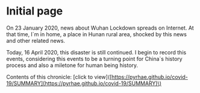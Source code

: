 # Initial page

On 23 January 2020, news about Wuhan Lockdown spreads on Internet. At that time, I\`m in home, a place in Hunan rural area, shocked by this news and other related news.

Today, 16 April 2020, this disaster is still continued. I begin to record this events, considering this events to be a turning point for China\`s history process and also a miletone for human being history.

Contents of this chronicle: \[click to view\]\([https://pyrhae.github.io/covid-19/SUMMARY](https://pyrhae.github.io/covid-19/SUMMARY)\) 

